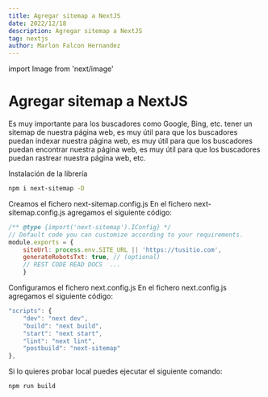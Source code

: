 ```yaml
---
title: Agregar sitemap a NextJS
date: 2022/12/18
description: Agregar sitemap a NextJS
tag: nextjs
author: Marlon Falcon Hernandez
---
```

import Image from 'next/image'

# Agregar sitemap a NextJS
Es muy importante para los buscadores como Google, Bing, etc. tener un sitemap de nuestra página web, es muy útil para que los buscadores puedan indexar nuestra página web, es muy útil para que los buscadores puedan encontrar nuestra página web, es muy útil para que los buscadores puedan rastrear nuestra página web, etc.

Instalación de la librería
```bash
npm i next-sitemap -D
```

Creamos el fichero next-sitemap.config.js
En el fichero next-sitemap.config.js agregamos el siguiente código:
```js
/** @type {import('next-sitemap').IConfig} */
// Default code you can customize according to your requirements.
module.exports = {
    siteUrl: process.env.SITE_URL || 'https://tusitio.com',
    generateRobotsTxt: true, // (optional)
    // REST CODE READ DOCS  ...
    }
```

Configuramos el fichero next.config.js
En el fichero next.config.js agregamos el siguiente código:
```js
"scripts": {
    "dev": "next dev",
    "build": "next build",
    "start": "next start",
    "lint": "next lint",
    "postbuild": "next-sitemap"
},
```

Si lo quieres probar local puedes ejecutar el siguiente comando:
```bash
npm run build
```